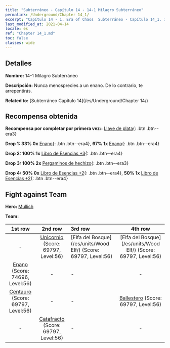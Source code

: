 ```yaml
---
title: "Subterráneo - Capítulo 14 - 14-1 Milagro Subterráneo"
permalink: /Underground/Chapter 14_1/
excerpt: "Capítulo 14 - 1. Era of Chaos  Subterráneo - Capítulo 14_1. 14-1 Milagro Subterráneo"
last_modified_at: 2021-04-14
locale: es
ref: "Chapter 14_1.md"
toc: false
classes: wide
---
```


## Detalles

 **Nombre:** 14-1 Milagro Subterráneo

 **Descripción:** Nunca menosprecies a un enano. De lo contrario, te arrepentirás.

 **Related to:** [Subterráneo Capítulo 14](/es/Underground/Chapter 14/)

## Recompensa obtenida

 **Recompensa por completar por primera vez::** [Llave de plata](/es/Items/con_693/){: .btn .btn--era3}

 **Drop 1:** **33% 0x** [Enano](/es/Items/unt_200/){: .btn .btn--era4}, **67% 1x** [Enano](/es/Items/unt_200/){: .btn .btn--era4}

 **Drop 2:** **100% 1x** [Libro de Esencias +3](/es/Items/mat_60/){: .btn .btn--era4}

 **Drop 3:** **100% 2x** [Pergaminos de hechizo](/es/Items/con_694/){: .btn .btn--era3}

 **Drop 4:** **50% 0x** [Libro de Esencias +2](/es/Items/mat_53/){: .btn .btn--era4}, **50% 1x** [Libro de Esencias +2](/es/Items/mat_53/){: .btn .btn--era4}


## Fight against Team
 **Hero:** [Mullich](/es/heroes/Mullich/)

 **Team:**


  | 1st row | 2nd row | 3rd row | 4th row |
  |:----:|:----:|:----|:----:|
  | - | [Unicornio](/es/units/Unicorn/) (Score: 69797, Level:56)  | [Elfa del Bosque](/es/units/Wood Elf/) (Score: 69797, Level:56)  | [Elfa del Bosque](/es/units/Wood Elf/) (Score: 69797, Level:56)  |
  | [Enano](/es/units/Dwarf/) (Score: 74696, Level:56)  | - | - | - |
  | [Centauro](/es/units/Centaur/) (Score: 69797, Level:56)  | - | - | [Ballestero](/es/units/Marksman/) (Score: 69797, Level:56)  |
  | - | [Catafracto](/es/units/Cavalier/) (Score: 69797, Level:56)  | - | - |


